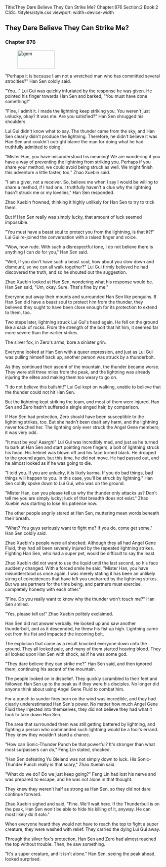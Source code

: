 Title:They Dare Believe They Can Strike Me? 
Chapter:876 
Section:2 
Book:2 
CSS:../Styles/style.css 
viewport: width=device-width
  
## They Dare Believe They Can Strike Me?
### Chapter 876
  
<figure>
	<img src="../Images/gem.gif" alt="gem" id="gem" width="120" height="60" />
</figure>
  

  
"Perhaps it is because I am not a wretched man who has committed several atrocities?" Han Sen coldly said.

"You..." Lui Gui was quickly infuriated by the response he was given. He pointed his finger towards Han Sen and barked, "You must have done something!"

"Fine, I admit it. I made the lightning keep striking you. You weren't just unlucky, okay? It was me. Are you satisfied?" Han Sen shrugged his shoulders.

Lui Gui didn't know what to say. The thunder came from the sky, and Han Sen clearly didn't produce the lightning. Therefore, he didn't believe it was Han Sen and couldn't outright blame the man for doing what he had truthfully admitted to doing.

"Mister Han, you have misunderstood his meaning! We are wondering if you have a way of preventing the lightning from striking you. Perhaps if you share your method, we could avoid being struck as well. We might finish this adventure a little faster, too," Zhao Xuebin said.

"I am a giver, not a receiver. So, believe me when I say I would be willing to share a method, if I had one. I truthfully haven't a clue why the lightning hasn't struck me or my lovelies," Han Sen responded.

Zhao Xuebin frowned, thinking it highly unlikely for Han Sen to try to trick them.

But if Han Sen really was simply lucky, that amount of luck seemed impossible.

"You must have a beast soul to protect you from the lightning, is that it?!" Lui Gui re-joined the conversation with a raised finger and voice.

"Wow, how rude. With such a disrespectful tone, I do not believe there is anything I can do for you," Han Sen said.

"Well, if you don't have such a beast soul, how about you slow down and dismount, so we can all walk together?" Lui Gui firmly believed he had discovered the truth, and so he shouted out the suggestion.

Zhao Xuebin looked at Han Sen, wondering what his response would be. Han Sen said, "Um, okay. Sure. That's fine by me."

Everyone put away their mounts and surrounded Han Sen like penguins. If Han Sen did have a beast soul to protect him from the thunder, they believed they ought to have been close enough for its protection to extend to them, too.

Two steps later, lightning struck Lui Gui's head again. He fell on the ground like a sack of rocks. From the strength of the bolt that hit him, it seemed far more severe than the earlier strikes.

The silver fox, in Zero's arms, bore a sinister grin.

Everyone looked at Han Sen with a queer expression, and just as Lui Gui was pulling himself back up, another person was struck by a thunderbolt.

As they continued their ascent of the mountain, the thunder became worse. They were still three miles from the peak, and the lightning was already injuring the elites and making them too weary to go on.

"I do not believe this bullshit!" Lui Gui kept on walking, unable to believe that the thunder could not hit Han Sen.

But the lightning kept striking the team, and most of them were injured. Han Sen and Zero hadn't suffered a single singed hair, by comparison.

If Han Sen had protection, Zero should have been susceptible to the lightning strikes, too. But she hadn't been dealt any harm, and the lightning never touched her. The lightning only ever struck the Angel Gene members; it was very odd.

"It must be you! Aaargh!" Lui Gui was incredibly mad, and just as he turned to bark at Han Sen and start pointing more fingers, a bolt of lightning struck his head. His helmet was blown off and his face turned black. He dropped to the ground again, but this time, he did not move. He had passed out, and he almost looked as if he was going to die.

"I told you. If you are unlucky, it is likely karma. If you do bad things, bad things will happen to you. In this case, you'll be struck by lightning." Han Sen coldly spoke down to Lui Gui, who was on the ground.

"Mister Han, can you please tell us why the thunder only attacks us? Don't tell me you are simply lucky; luck of that breadth does not exist." Zhao Xuebin was starting to lose his patience now.

The other people angrily stared at Han Sen, muttering mean words beneath their breath.

"What? You guys seriously want to fight me? If you do, come get some," Han Sen coldly said.

Zhao Xuebin's people were all shocked. Although they all had Angel Gene Fluid, they had all been severely injured by the repeated lightning strikes. Fighting Han Sen, who had a super pet, would be difficult to say the least.

Zhao Xuebin did not want to use the liquid until the last second, so his face suddenly changed. With a forced smile he said, "Mister Han, you have misunderstood us once again. I was merely stating it has been an unlikely string of coincidences that have left you uncharred by the lightning strikes. But we are partners for the time being, and partners must exercise completely honesty with each other."

"Fine. Do you really want to know why the thunder won't touch me?" Han Sen smiled.

"Yes, please tell us!" Zhao Xuebin politely exclaimed.

Han Sen did not answer verbally. He looked up and saw another thunderbolt, and as it descended, he threw his fist up high. Lightning came out from his fist and impacted the incoming bolt.

The explosion that came as a result knocked everyone down onto the ground. They all looked pale, and many of them started heaving blood. They all looked upon Han Sen with shock, as if he was some god.

"They dare believe they can strike me?" Han Sen said, and then ignored them, continuing his ascent of the mountain.

The people looked on in disbelief. They quickly scrambled to their feet and followed Han Sen up to the peak as if they were his disciples. No longer did anyone think about using Angel Gene Fluid to combat him.

For a punch to sunder fires born on the wind was incredible, and they had clearly underestimated Han Sen's power. No matter how much Angel Gene Fluid they injected into themselves, they did not believe they had what it took to take down Han Sen.

The area that surrounded them was still getting battered by lightning, and fighting a person who commanded such lightning would be a fool's errand. They knew they wouldn't stand a chance.

"How can Sonic-Thunder Punch be that powerful? It's stronger than what most surpassers can do," Feng Lin stated, shocked.

"Han Sen defeating Yu Qieland was not simply down to luck. His Sonic-Thunder Punch really is that scary," Zhao Xuebin said.

"What do we do? Do we just keep going?" Feng Lin had lost his nerve and was prepared to escape, and he was not alone in that thought.

They knew they weren't half as strong as Han Sen, so they did not dare continue forward.

Zhao Xuebin sighed and said, "Fine. We'll wait here. If the Thunderbull is on the peak, Han Sen won't be able to hide his killing of it, anyway. He can most likely do it solo."

When everyone heard they would not have to reach the top to fight a super creature, they were washed with relief. They carried the dying Lui Gui away.

Through the silver fox's protection, Han Sen and Zero had almost reached the top without trouble. Then, he saw something.

"It's a super creature, and it isn't alone." Han Sen, seeing the peak ahead, looked surprised.